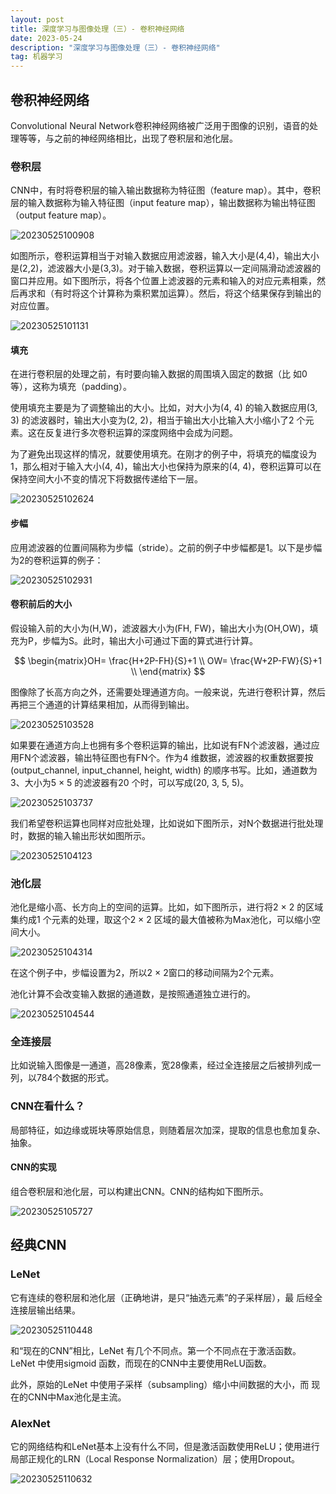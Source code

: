 ```yaml
---
layout: post
title: 深度学习与图像处理（三）- 卷积神经网络
date: 2023-05-24
description: "深度学习与图像处理（三）- 卷积神经网络"
tag: 机器学习
---
```

## 卷积神经网络

Convolutional Neural Network卷积神经网络被广泛用于图像的识别，语音的处理等等，与之前的神经网络相比，出现了卷积层和池化层。

### 卷积层

CNN中，有时将卷积层的输入输出数据称为特征图（feature map）。其中，卷积层的输入数据称为输入特征图（input feature map），输出数据称为输出特征图（output feature map）。

![20230525100908](https://cdn.jsdelivr.net/gh/ChanJeunlam/PicgoBed/blogs/pictures/20230525100908.png)

如图所示，卷积运算相当于对输入数据应用滤波器，输入大小是(4,4)，输出大小是(2,2)，滤波器大小是(3,3)。对于输入数据，卷积运算以一定间隔滑动滤波器的窗口并应用。如下图所示，将各个位置上滤波器的元素和输入的对应元素相乘，然后再求和（有时将这个计算称为乘积累加运算）。然后，将这个结果保存到输出的对应位置。

![20230525101131](https://cdn.jsdelivr.net/gh/ChanJeunlam/PicgoBed/blogs/pictures/20230525101131.png)

#### 填充

在进行卷积层的处理之前，有时要向输入数据的周围填入固定的数据（比
如0 等），这称为填充（padding）。

使用填充主要是为了调整输出的大小。比如，对大小为(4, 4) 的输入数据应用(3, 3) 的滤波器时，输出大小变为(2, 2)，相当于输出大小比输入大小缩小了2 个元素。这在反复进行多次卷积运算的深度网络中会成为问题。

为了避免出现这样的情况，就要使用填充。在刚才的例子中，将填充的幅度设为1，那么相对于输入大小(4, 4)，输出大小也保持为原来的(4, 4)，卷积运算可以在保持空间大小不变的情况下将数据传递给下一层。

![20230525102624](https://cdn.jsdelivr.net/gh/ChanJeunlam/PicgoBed/blogs/pictures/20230525102624.png)

#### 步幅

应用滤波器的位置间隔称为步幅（stride）。之前的例子中步幅都是1。以下是步幅为2的卷积运算的例子：

![20230525102931](https://cdn.jsdelivr.net/gh/ChanJeunlam/PicgoBed/blogs/pictures/20230525102931.png)

#### 卷积前后的大小

假设输入前的大小为(H,W)，滤波器大小为(FH, FW)，输出大小为(OH,OW)，填充为P，步幅为S。此时，输出大小可通过下面的算式进行计算。

$$
\begin{matrix}OH= \frac{H+2P-FH}{S}+1 \\ OW= \frac{W+2P-FW}{S}+1 \\ \end{matrix}
$$

图像除了长高方向之外，还需要处理通道方向。一般来说，先进行卷积计算，然后再把三个通道的计算结果相加，从而得到输出。

![20230525103528](https://cdn.jsdelivr.net/gh/ChanJeunlam/PicgoBed/blogs/pictures/20230525103528.png)

如果要在通道方向上也拥有多个卷积运算的输出，比如说有FN个滤波器，通过应用FN个滤波器，输出特征图也有FN个。作为4 维数据，滤波器的权重数据要按(output_channel, input_channel, height, width) 的顺序书写。比如，通道数为3、大小为5 × 5 的滤波器有20 个时，可以写成(20, 3, 5, 5)。

![20230525103737](https://cdn.jsdelivr.net/gh/ChanJeunlam/PicgoBed/blogs/pictures/20230525103737.png)

我们希望卷积运算也同样对应批处理，比如说如下图所示，对N个数据进行批处理时，数据的输入输出形状如图所示。

![20230525104123](https://cdn.jsdelivr.net/gh/ChanJeunlam/PicgoBed/blogs/pictures/20230525104123.png)

### 池化层

池化是缩小高、长方向上的空间的运算。比如，如下图所示，进行将2 × 2 的区域集约成1 个元素的处理，取这个2 × 2 区域的最大值被称为Max池化，可以缩小空间大小。

![20230525104314](https://cdn.jsdelivr.net/gh/ChanJeunlam/PicgoBed/blogs/pictures/20230525104314.png)

在这个例子中，步幅设置为2，所以2 × 2窗口的移动间隔为2个元素。

池化计算不会改变输入数据的通道数，是按照通道独立进行的。

![20230525104544](https://cdn.jsdelivr.net/gh/ChanJeunlam/PicgoBed/blogs/pictures/20230525104544.png)

### 全连接层

比如说输入图像是一通道，高28像素，宽28像素，经过全连接层之后被排列成一列，以784个数据的形式。

### CNN在看什么？

局部特征，如边缘或斑块等原始信息，则随着层次加深，提取的信息也愈加复杂、抽象。

#### CNN的实现

组合卷积层和池化层，可以构建出CNN。CNN的结构如下图所示。

![20230525105727](https://cdn.jsdelivr.net/gh/ChanJeunlam/PicgoBed/blogs/pictures/20230525105727.png)

## 经典CNN

### LeNet

它有连续的卷积层和池化层（正确地讲，是只“抽选元素”的子采样层），最
后经全连接层输出结果。

![20230525110448](https://cdn.jsdelivr.net/gh/ChanJeunlam/PicgoBed/blogs/pictures/20230525110448.png)

和“现在的CNN”相比，LeNet 有几个不同点。第一个不同点在于激活函数。LeNet 中使用sigmoid 函数，而现在的CNN中主要使用ReLU函数。

此外，原始的LeNet 中使用子采样（subsampling）缩小中间数据的大小，而
现在的CNN中Max池化是主流。

### AlexNet

它的网络结构和LeNet基本上没有什么不同，但是激活函数使用ReLU；使用进行局部正规化的LRN（Local Response Normalization）层；使用Dropout。

![20230525110632](https://cdn.jsdelivr.net/gh/ChanJeunlam/PicgoBed/blogs/pictures/20230525110632.png)
